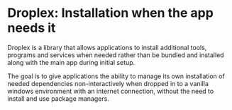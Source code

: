 # Droplex: Installation when the app needs it

Droplex is a library that allows applications to install additional tools, programs and services when needed rather than be bundled and installed along with the main app during initial setup. 

The goal is to give applications the ability to manage its own installation of needed dependencies non-interactively when dropped in to a vanilla windows environment with an internet connection, without the need to install and use package managers.